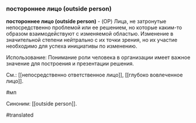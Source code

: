 ### постороннее лицо (outside person)

**постороннее лицо (outside person)** - (OP) Лица, не затронутые непосредственно проблемой или ее решением, но которые каким-то образом взаимодействуют с изменяемой областью. Изменение в значительной степени нейтрально с их точки зрения, но их участие необходимо для успеха инициативы по изменению.

Использование: Понимание роли человека в организации имеет важное значение для построения и презентации решения.

См.: [[непосредственно ответственное лицо]], [[глубоко вовлеченное лицо]].

#мп

Синоним: [[outside person]].

#translated
